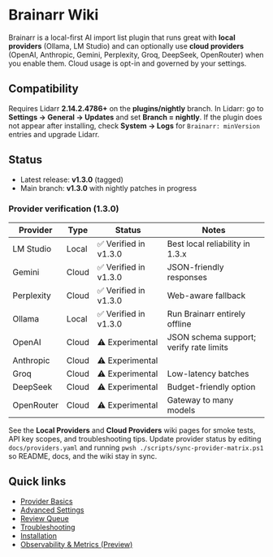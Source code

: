 # Brainarr Wiki

Brainarr is a local-first AI import list plugin that runs great with **local providers** (Ollama, LM Studio) and can optionally use **cloud providers** (OpenAI, Anthropic, Gemini, Perplexity, Groq, DeepSeek, OpenRouter) when you enable them. Cloud usage is opt-in and governed by your settings.

## Compatibility

Requires Lidarr **2.14.2.4786+** on the **plugins/nightly** branch. In Lidarr: go to **Settings → General → Updates** and set **Branch = nightly**. If the plugin does not appear after installing, check **System → Logs** for `Brainarr: minVersion` entries and upgrade Lidarr.

## Status

- Latest release: **v1.3.0** (tagged)
- Main branch: **v1.3.0** with nightly patches in progress

### Provider verification (1.3.0)

<!-- PROVIDER_MATRIX_START -->
| Provider | Type | Status | Notes |
| --- | --- | --- | --- |
| LM Studio | Local | ✅ Verified in v1.3.0 | Best local reliability in 1.3.x |
| Gemini | Cloud | ✅ Verified in v1.3.0 | JSON-friendly responses |
| Perplexity | Cloud | ✅ Verified in v1.3.0 | Web-aware fallback |
| Ollama | Local | ✅ Verified in v1.3.0 | Run Brainarr entirely offline |
| OpenAI | Cloud | ⚠️ Experimental | JSON schema support; verify rate limits |
| Anthropic | Cloud | ⚠️ Experimental |  |
| Groq | Cloud | ⚠️ Experimental | Low-latency batches |
| DeepSeek | Cloud | ⚠️ Experimental | Budget-friendly option |
| OpenRouter | Cloud | ⚠️ Experimental | Gateway to many models |

<!-- PROVIDER_MATRIX_END -->

See the **Local Providers** and **Cloud Providers** wiki pages for smoke tests, API key scopes, and troubleshooting tips. Update provider status by editing `docs/providers.yaml` and running `pwsh ./scripts/sync-provider-matrix.ps1` so README, docs, and the wiki stay in sync.

## Quick links

- [Provider Basics](Provider-Basics)
- [Advanced Settings](Advanced-Settings)
- [Review Queue](Review-Queue)
- [Troubleshooting](Troubleshooting)
- [Installation](Installation)
- [Observability & Metrics (Preview)](Observability-and-Metrics)
